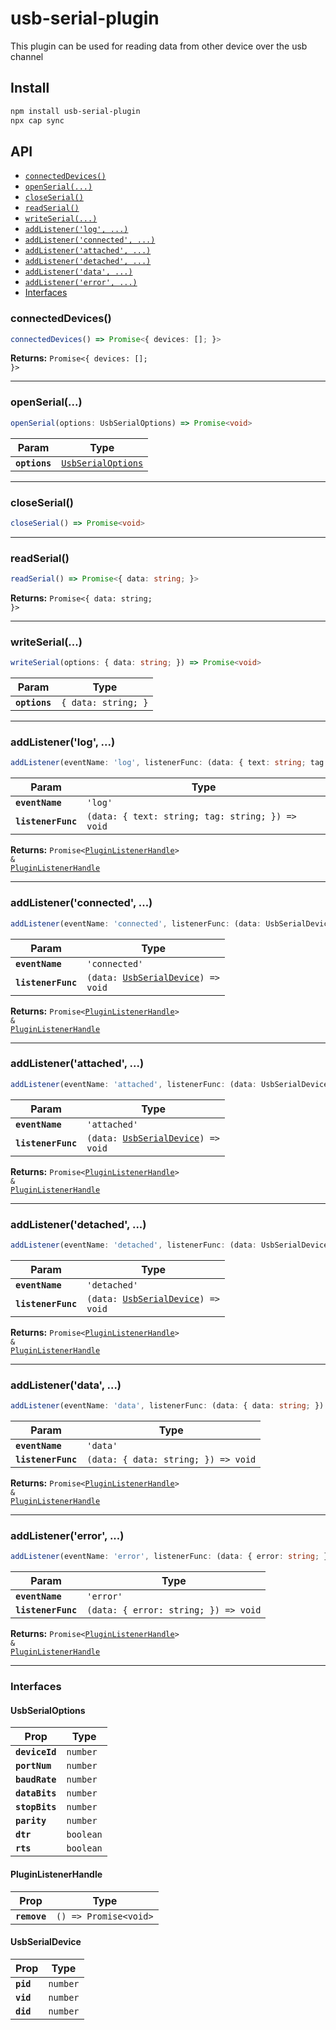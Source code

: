 # usb-serial-plugin

This plugin can be used for reading data from other device over the usb channel

## Install

```bash
npm install usb-serial-plugin
npx cap sync
```

## API

<docgen-index>

- [`connectedDevices()`](#connecteddevices)
- [`openSerial(...)`](#openserial)
- [`closeSerial()`](#closeserial)
- [`readSerial()`](#readserial)
- [`writeSerial(...)`](#writeserial)
- [`addListener('log', ...)`](#addlistenerlog)
- [`addListener('connected', ...)`](#addlistenerconnected)
- [`addListener('attached', ...)`](#addlistenerattached)
- [`addListener('detached', ...)`](#addlistenerdetached)
- [`addListener('data', ...)`](#addlistenerdata)
- [`addListener('error', ...)`](#addlistenererror)
- [Interfaces](#interfaces)

</docgen-index>

<docgen-api>
<!--Update the source file JSDoc comments and rerun docgen to update the docs below-->

### connectedDevices()

```typescript
connectedDevices() => Promise<{ devices: []; }>
```

**Returns:** <code>Promise&lt;{ devices: []; }&gt;</code>

---

### openSerial(...)

```typescript
openSerial(options: UsbSerialOptions) => Promise<void>
```

| Param         | Type                                                          |
| ------------- | ------------------------------------------------------------- |
| **`options`** | <code><a href="#usbserialoptions">UsbSerialOptions</a></code> |

---

### closeSerial()

```typescript
closeSerial() => Promise<void>
```

---

### readSerial()

```typescript
readSerial() => Promise<{ data: string; }>
```

**Returns:** <code>Promise&lt;{ data: string; }&gt;</code>

---

### writeSerial(...)

```typescript
writeSerial(options: { data: string; }) => Promise<void>
```

| Param         | Type                           |
| ------------- | ------------------------------ |
| **`options`** | <code>{ data: string; }</code> |

---

### addListener('log', ...)

```typescript
addListener(eventName: 'log', listenerFunc: (data: { text: string; tag: string; }) => void) => Promise<PluginListenerHandle> & PluginListenerHandle
```

| Param              | Type                                                           |
| ------------------ | -------------------------------------------------------------- |
| **`eventName`**    | <code>'log'</code>                                             |
| **`listenerFunc`** | <code>(data: { text: string; tag: string; }) =&gt; void</code> |

**Returns:** <code>Promise&lt;<a href="#pluginlistenerhandle">PluginListenerHandle</a>&gt; & <a href="#pluginlistenerhandle">PluginListenerHandle</a></code>

---

### addListener('connected', ...)

```typescript
addListener(eventName: 'connected', listenerFunc: (data: UsbSerialDevice) => void) => Promise<PluginListenerHandle> & PluginListenerHandle
```

| Param              | Type                                                                           |
| ------------------ | ------------------------------------------------------------------------------ |
| **`eventName`**    | <code>'connected'</code>                                                       |
| **`listenerFunc`** | <code>(data: <a href="#usbserialdevice">UsbSerialDevice</a>) =&gt; void</code> |

**Returns:** <code>Promise&lt;<a href="#pluginlistenerhandle">PluginListenerHandle</a>&gt; & <a href="#pluginlistenerhandle">PluginListenerHandle</a></code>

---

### addListener('attached', ...)

```typescript
addListener(eventName: 'attached', listenerFunc: (data: UsbSerialDevice) => void) => Promise<PluginListenerHandle> & PluginListenerHandle
```

| Param              | Type                                                                           |
| ------------------ | ------------------------------------------------------------------------------ |
| **`eventName`**    | <code>'attached'</code>                                                        |
| **`listenerFunc`** | <code>(data: <a href="#usbserialdevice">UsbSerialDevice</a>) =&gt; void</code> |

**Returns:** <code>Promise&lt;<a href="#pluginlistenerhandle">PluginListenerHandle</a>&gt; & <a href="#pluginlistenerhandle">PluginListenerHandle</a></code>

---

### addListener('detached', ...)

```typescript
addListener(eventName: 'detached', listenerFunc: (data: UsbSerialDevice) => void) => Promise<PluginListenerHandle> & PluginListenerHandle
```

| Param              | Type                                                                           |
| ------------------ | ------------------------------------------------------------------------------ |
| **`eventName`**    | <code>'detached'</code>                                                        |
| **`listenerFunc`** | <code>(data: <a href="#usbserialdevice">UsbSerialDevice</a>) =&gt; void</code> |

**Returns:** <code>Promise&lt;<a href="#pluginlistenerhandle">PluginListenerHandle</a>&gt; & <a href="#pluginlistenerhandle">PluginListenerHandle</a></code>

---

### addListener('data', ...)

```typescript
addListener(eventName: 'data', listenerFunc: (data: { data: string; }) => void) => Promise<PluginListenerHandle> & PluginListenerHandle
```

| Param              | Type                                              |
| ------------------ | ------------------------------------------------- |
| **`eventName`**    | <code>'data'</code>                               |
| **`listenerFunc`** | <code>(data: { data: string; }) =&gt; void</code> |

**Returns:** <code>Promise&lt;<a href="#pluginlistenerhandle">PluginListenerHandle</a>&gt; & <a href="#pluginlistenerhandle">PluginListenerHandle</a></code>

---

### addListener('error', ...)

```typescript
addListener(eventName: 'error', listenerFunc: (data: { error: string; }) => void) => Promise<PluginListenerHandle> & PluginListenerHandle
```

| Param              | Type                                               |
| ------------------ | -------------------------------------------------- |
| **`eventName`**    | <code>'error'</code>                               |
| **`listenerFunc`** | <code>(data: { error: string; }) =&gt; void</code> |

**Returns:** <code>Promise&lt;<a href="#pluginlistenerhandle">PluginListenerHandle</a>&gt; & <a href="#pluginlistenerhandle">PluginListenerHandle</a></code>

---

### Interfaces

#### UsbSerialOptions

| Prop           | Type                 |
| -------------- | -------------------- |
| **`deviceId`** | <code>number</code>  |
| **`portNum`**  | <code>number</code>  |
| **`baudRate`** | <code>number</code>  |
| **`dataBits`** | <code>number</code>  |
| **`stopBits`** | <code>number</code>  |
| **`parity`**   | <code>number</code>  |
| **`dtr`**      | <code>boolean</code> |
| **`rts`**      | <code>boolean</code> |

#### PluginListenerHandle

| Prop         | Type                                      |
| ------------ | ----------------------------------------- |
| **`remove`** | <code>() =&gt; Promise&lt;void&gt;</code> |

#### UsbSerialDevice

| Prop      | Type                |
| --------- | ------------------- |
| **`pid`** | <code>number</code> |
| **`vid`** | <code>number</code> |
| **`did`** | <code>number</code> |

</docgen-api>
